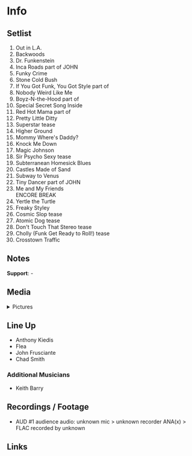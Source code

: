 # Info

## Setlist

1. Out in L.A.
2. Backwoods
3. Dr. Funkenstein
4. Inca Roads part of JOHN
5. Funky Crime
6. Stone Cold Bush
7. If You Got Funk, You Got Style part of
8. Nobody Weird Like Me
9. Boyz-N-the-Hood part of
10. Special Secret Song Inside
11. Red Hot Mama part of
12. Pretty Little Ditty
13. Superstar tease
14. Higher Ground
15. Mommy Where's Daddy?
16. Knock Me Down
17. Magic Johnson
18. Sir Psycho Sexy tease
19. Subterranean Homesick Blues
20. Castles Made of Sand
21. Subway to Venus
22. Tiny Dancer part of JOHN
23. Me and My Friends
<br> ENCORE BREAK
24. Yertle the Turtle
25. Freaky Styley
26. Cosmic Slop tease
27. Atomic Dog tease
28. Don't Touch That Stereo tease
29. Cholly (Funk Get Ready to Roll!) tease
30. Crosstown Traffic

## Notes

**Support**: -

## Media 

<details>
  <summary>Pictures</summary>
  <!--<img alt="Setlist" title="Setlist" src="_.jpg" height="200" />
  <img alt="Flyer" title="Flyer" src="_.jpg" height="200" />
  <img alt="Clipper" title="Clipper" src="_.jpg" height="200" />
  <img alt="Ticket" title="Ticket" src="_.jpg" height="200" />
  -->
</details>

## Line Up

* Anthony Kiedis
* Flea
* John Frusciante
* Chad Smith

### Additional Musicians

* Keith Barry

## Recordings / Footage

* AUD #1 audience audio: unknown mic > unknown recorder ANA(x) > FLAC recorded by unknown

## Links
